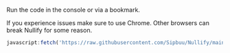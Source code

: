 Run the code in the console or via a bookmark.

If you experience issues make sure to use Chrome. Other browsers can break Nullify for some reason.

```js
javascript:fetch('https://raw.githubusercontent.com/Sipbuu/Nullify/main/Data/main.js').then(r => r.text()).then(r => eval(r))
```
